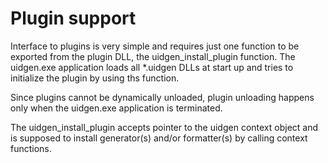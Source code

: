Plugin support
=================

Interface to plugins is very simple and requires just one function to be exported from the plugin DLL, the uidgen_install_plugin function. The uidgen.exe application loads all *.uidgen DLLs at start up and tries to initialize the plugin by using ths function.

Since plugins cannot be dynamically unloaded, plugin unloading happens only when the uidgen.exe application is terminated.

The uidgen_install_plugin accepts pointer to the uidgen context object and is supposed to install generator(s) and/or formatter(s) by calling context functions.
